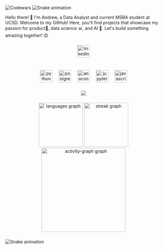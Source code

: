 
![Codewars](https://github.r2v.ch/codewars?user=aburda&stroke=green)
<img src="https://raw.githubusercontent.com/aburda531/aburda531/output/snake.svg" alt="Snake animation" />
<p align="left">Hello there! 👋 I'm Andrew, a Data Analyst and current MSBA student at UCSD. Welcome to my GitHub! Here, you'll find projects that showcase my passion for product🚀, data science 📊, and AI 🤖. Let's build something amazing together! 😊</p>

###

<div align="center">
  <a href="https://www.linkedin.com/in/andrew-burda/" target="_blank">
    <img src="https://img.shields.io/static/v1?message=LinkedIn&logo=linkedin&label=&color=0077B5&logoColor=white&labelColor=&style=for-the-badge" height="40" alt="linkedin logo"  />
  </a>
</div>

###

<br clear="both">

<div align="center">
  <img src="https://cdn.jsdelivr.net/gh/devicons/devicon/icons/python/python-original.svg" height="40" alt="python logo"  />
  <img width="12" />
  <img src="https://skillicons.dev/icons?i=postgres" height="40" alt="postgresql logo"  />
  <img width="12" />
  <img src="https://cdn.simpleicons.org/anaconda/44A833" height="40" alt="anaconda logo"  />
  <img width="12" />
  <img src="https://cdn.jsdelivr.net/gh/devicons/devicon/icons/jupyter/jupyter-original.svg" height="40" alt="jupyter logo"  />
  <img width="12" />
  <img src="https://skillicons.dev/icons?i=js" height="40" alt="javascript logo"  />
</div>

###

<div align="center">
  <img src="https://profile-counter.glitch.me/aburda531/count.svg?"  />
</div>

###

<div align="center">
  <img src="https://github-readme-stats.vercel.app/api/top-langs?username=aburda531&locale=en&hide_title=false&layout=compact&card_width=320&langs_count=6&theme=chartreuse-dark&hide_border=false&order=2" height="142" alt="languages graph"  />
  <img src="https://streak-stats.demolab.com?user=aburda531&locale=en&mode=weekly&theme=chartreuse-dark&hide_border=false&border_radius=5&order=3" height="142" alt="streak graph"  />
  <img src="https://github-readme-activity-graph.vercel.app/graph?username=aburda531&radius=16&theme=chartreuse-dark&area=true&order=5" height="270" alt="activity-graph graph"  />
</div>

###

<img src="https://raw.githubusercontent.com/aburda531/aburda531/output/snake.svg" alt="Snake animation" />

###

